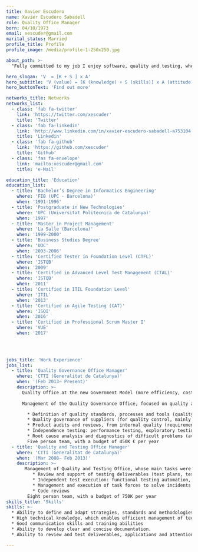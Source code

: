 ```yaml
---
title: Xavier Escudero
name: Xavier Escudero Sabadell
role: Quality Office Manager
born: 04/10/1973
email: xescuder@gmail.com
marital_status: Married
profile_title: Profile
profile_image: /media/profile-1-250x250.jpg

about_path: >-
  "Fully committed to my job I enjoy software, quality and testing, where I have been actively involved for more than ten years, at CTTI (Centre for Telecommunications and IT of the Generalitat de Catalunya, Catalonia Government), where I am in charge of the Quality Government Office. I have personal initiative to enhance myself and apply this improvement to teams and processes. Good skills and knowledge in quality and testing, software architecture and development methodologies"

hero_slogan: 'V  = [K + S ] x A'
hero_subtitle: 'V (value) = [K (knowledge) + S (skills)] x A (attitude)'
hero_buttonText: 'Find out more'

networks_title: Networks
networks_list:
  - class: 'fab fa-twitter'
    link: 'https://twitter.com/xescuder'
    title: 'Twitter'
  - class: 'fab fa-linkedin'
    link: 'http://www.linkedin.com/in/xavier-escudero-sabadell-a753104'
    title: 'Linkedin'
  - class: 'fab fa-github'
    link: 'https://github.com/xescuder'
    title: 'Github'
  - class: 'fas fa-envelope'
    link: 'mailto:xescuder@gmail.com'
    title: 'e-Mail'

education_title: 'Education'
education_list: 
  - title: 'Bachelor’s Degree in Informatics Engineering'
    where: 'FIB (UPC - Barcelona)'
    when: '1991-1996'
  - title: 'Postgraduate in New Technologies'
    where: 'UPC (Universitat Politècnica de Catalunya)'
    when: '1997'
  - title: 'Master in Project Management'
    where: 'La Salle (Barcelona)'
    when: '1999-2000'
  - title: 'Business Studies Degree'
    where: 'UOC'
    when: '2003-2006'
  - title: 'Certified Tester in Foundation Level (CTFL)'
    where: 'ISTQB'
    when: '2009'
  - title: 'Certified in Advanced Level Test Management (CTAL)'
    where: 'ISTQB'
    when: '2011'
  - title: 'Certified in ITIL Foundation Level'
    where: 'ITIL'
    when: '2013'
  - title: 'Certified in Agile Testing (CAT)'
    where: 'ISQI'
    when: '2016'
  - title: 'Certified in Professional Scrum Master I'
    where: 'VUE'
    when: '2017'
  

 

jobs_title: 'Work Experience'
jobs_list:
  - title: 'Quality Governance Office Manager'
    where: 'CTTI (Generalitat de Catalunya)'
    when: '(Feb 2013– Present)'
    description: >-
      Quality Office at the new Government Model (more efficiency, cost reduction, transformation)
      
      Management of the Quality Governance Office, focused on quality assurance and quality control, with the following responsibilities:

        * Definition of quality standards, processes and tools (quality model). Training and communication. Institutionalization.
        * Quality governance of suppliers (for quality control, mainly focused on qualification testing)
        * Product audits and reviews, from internal quality (requirements, design, source code,...) to external quality (usability, availability, efficiency, portability, ...)
        * Independence testing: performance testing, exploratory testing, …
        * Root cause analysis and diagnostics of difficult problems (availability, performance bottlenecks)
        Five person team, with a budget of 450K € per year
  - title: 'Quality and Testing Office Manager'
    where: 'CTTI (Generalitat de Catalunya)'
    when: '(Mar 2008– Feb 2013)'
    description: >-
       Management of Quality and Testing Office, whose main tasks were:
          * Review and support of testing deliverables (test plans, test specifications, scripts, test reports and metrics).
          * Independent test execution: functional testing automation, performance testing
          * Management and execution of task forces to solve incidents with unknown root cause (performance diagnosis, profiling, …)
          * Code reviews
        Eight person team, with a budget of 750K per year
skills_title: 'Skills'
skills: >-
  * Ability to define and adapt strategies, standards and methodologies. Ability to identify tactical opportunities
  * High technical knowledge, which enables efficient management of technical teams and complex projects
  * Good communication skills and training abilities
  * Ability to develop clear and concise documentation.
  * Ability to review and test deliverables, applications and attention to detail.

---
```

